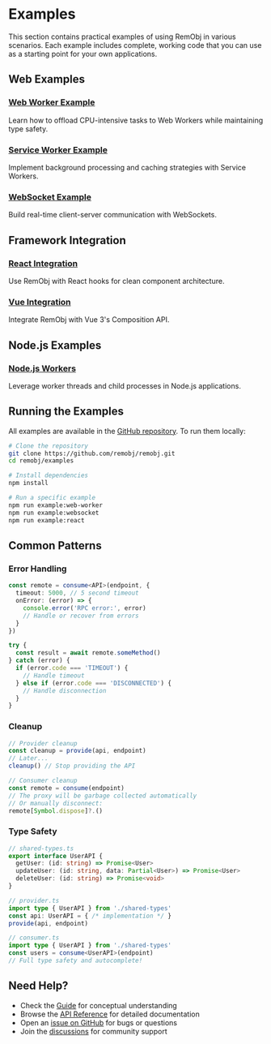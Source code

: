 # Examples

This section contains practical examples of using RemObj in various scenarios. Each example includes complete, working code that you can use as a starting point for your own applications.

## Web Examples

### [Web Worker Example](./web-worker)
Learn how to offload CPU-intensive tasks to Web Workers while maintaining type safety.

### [Service Worker Example](./service-worker)
Implement background processing and caching strategies with Service Workers.

### [WebSocket Example](./websocket)
Build real-time client-server communication with WebSockets.

## Framework Integration

### [React Integration](./react)
Use RemObj with React hooks for clean component architecture.

### [Vue Integration](./vue)
Integrate RemObj with Vue 3's Composition API.

## Node.js Examples

### [Node.js Workers](./nodejs)
Leverage worker threads and child processes in Node.js applications.

## Running the Examples

All examples are available in the [GitHub repository](https://github.com/remobj/remobj/tree/main/examples). To run them locally:

```bash
# Clone the repository
git clone https://github.com/remobj/remobj.git
cd remobj/examples

# Install dependencies
npm install

# Run a specific example
npm run example:web-worker
npm run example:websocket
npm run example:react
```

## Common Patterns

### Error Handling

```typescript
const remote = consume<API>(endpoint, {
  timeout: 5000, // 5 second timeout
  onError: (error) => {
    console.error('RPC error:', error)
    // Handle or recover from errors
  }
})

try {
  const result = await remote.someMethod()
} catch (error) {
  if (error.code === 'TIMEOUT') {
    // Handle timeout
  } else if (error.code === 'DISCONNECTED') {
    // Handle disconnection
  }
}
```

### Cleanup

```typescript
// Provider cleanup
const cleanup = provide(api, endpoint)
// Later...
cleanup() // Stop providing the API

// Consumer cleanup
const remote = consume(endpoint)
// The proxy will be garbage collected automatically
// Or manually disconnect:
remote[Symbol.dispose]?.()
```

### Type Safety

```typescript
// shared-types.ts
export interface UserAPI {
  getUser: (id: string) => Promise<User>
  updateUser: (id: string, data: Partial<User>) => Promise<User>
  deleteUser: (id: string) => Promise<void>
}

// provider.ts
import type { UserAPI } from './shared-types'
const api: UserAPI = { /* implementation */ }
provide(api, endpoint)

// consumer.ts
import type { UserAPI } from './shared-types'
const users = consume<UserAPI>(endpoint)
// Full type safety and autocomplete!
```

## Need Help?

- Check the [Guide](/guide/) for conceptual understanding
- Browse the [API Reference](/api/) for detailed documentation
- Open an [issue on GitHub](https://github.com/remobj/remobj/issues) for bugs or questions
- Join the [discussions](https://github.com/remobj/remobj/discussions) for community support